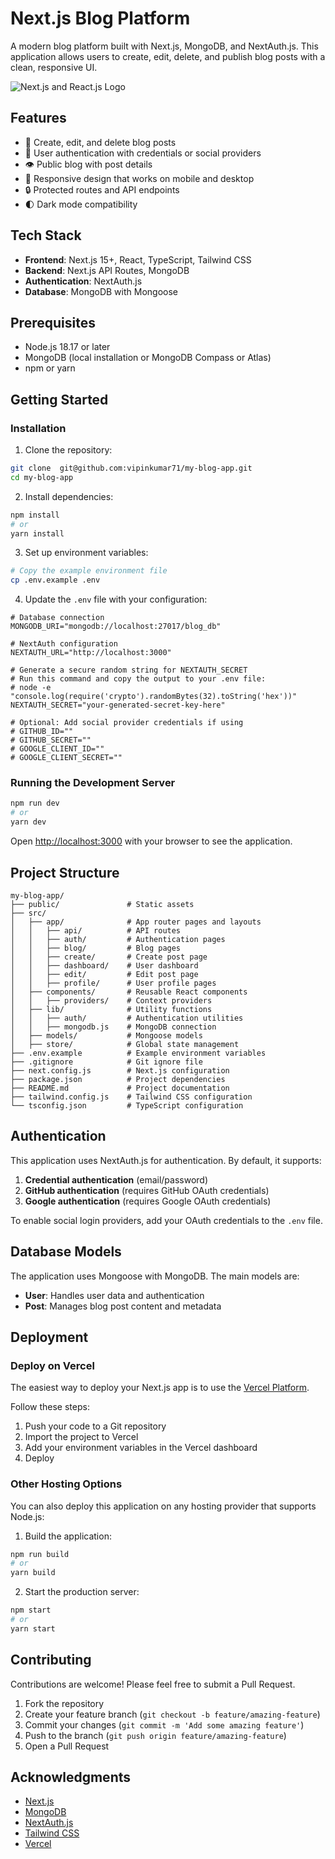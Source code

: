 # Next.js Blog Platform

A modern blog platform built with Next.js, MongoDB, and NextAuth.js. This application allows users to create, edit, delete, and publish blog posts with a clean, responsive UI.

![Next.js and React.js Logo](https://i.postimg.cc/c1BsG67w/next-React.webp)

## Features

- 📝 Create, edit, and delete blog posts
- 👤 User authentication with credentials or social providers
- 👁️ Public blog with post details
- 📱 Responsive design that works on mobile and desktop
- 🔒 Protected routes and API endpoints
- 🌓 Dark mode compatibility

## Tech Stack

- **Frontend**: Next.js 15+, React, TypeScript, Tailwind CSS
- **Backend**: Next.js API Routes, MongoDB
- **Authentication**: NextAuth.js
- **Database**: MongoDB with Mongoose

## Prerequisites

- Node.js 18.17 or later
- MongoDB (local installation or MongoDB Compass or Atlas)
- npm or yarn

## Getting Started

### Installation

1. Clone the repository:

```bash
git clone  git@github.com:vipinkumar71/my-blog-app.git
cd my-blog-app
```

2. Install dependencies:

```bash
npm install
# or
yarn install
```

3. Set up environment variables:

```bash
# Copy the example environment file
cp .env.example .env
```

4. Update the `.env` file with your configuration:

```
# Database connection
MONGODB_URI="mongodb://localhost:27017/blog_db"

# NextAuth configuration
NEXTAUTH_URL="http://localhost:3000"

# Generate a secure random string for NEXTAUTH_SECRET
# Run this command and copy the output to your .env file:
# node -e "console.log(require('crypto').randomBytes(32).toString('hex'))"
NEXTAUTH_SECRET="your-generated-secret-key-here"

# Optional: Add social provider credentials if using
# GITHUB_ID=""
# GITHUB_SECRET=""
# GOOGLE_CLIENT_ID=""
# GOOGLE_CLIENT_SECRET=""
```

### Running the Development Server

```bash
npm run dev
# or
yarn dev
```

Open [http://localhost:3000](http://localhost:3000) with your browser to see the application.

## Project Structure

```
my-blog-app/
├── public/               # Static assets
├── src/
│   ├── app/              # App router pages and layouts
│   │   ├── api/          # API routes
│   │   ├── auth/         # Authentication pages
│   │   ├── blog/         # Blog pages
│   │   ├── create/       # Create post page
│   │   ├── dashboard/    # User dashboard
│   │   ├── edit/         # Edit post page
│   │   ├── profile/      # User profile pages
│   ├── components/       # Reusable React components
│   │   ├── providers/    # Context providers
│   ├── lib/              # Utility functions
│   │   ├── auth/         # Authentication utilities
│   │   ├── mongodb.js    # MongoDB connection
│   ├── models/           # Mongoose models
│   ├── store/            # Global state management
├── .env.example          # Example environment variables
├── .gitignore            # Git ignore file
├── next.config.js        # Next.js configuration
├── package.json          # Project dependencies
├── README.md             # Project documentation
├── tailwind.config.js    # Tailwind CSS configuration
└── tsconfig.json         # TypeScript configuration
```

## Authentication

This application uses NextAuth.js for authentication. By default, it supports:

1. **Credential authentication** (email/password)
2. **GitHub authentication** (requires GitHub OAuth credentials)
3. **Google authentication** (requires Google OAuth credentials)

To enable social login providers, add your OAuth credentials to the `.env` file.

## Database Models

The application uses Mongoose with MongoDB. The main models are:

- **User**: Handles user data and authentication
- **Post**: Manages blog post content and metadata

## Deployment

### Deploy on Vercel

The easiest way to deploy your Next.js app is to use the [Vercel Platform](https://vercel.com/new).

Follow these steps:

1. Push your code to a Git repository
2. Import the project to Vercel
3. Add your environment variables in the Vercel dashboard
4. Deploy

### Other Hosting Options

You can also deploy this application on any hosting provider that supports Node.js:

1. Build the application:

```bash
npm run build
# or
yarn build
```

2. Start the production server:

```bash
npm start
# or
yarn start
```

## Contributing

Contributions are welcome! Please feel free to submit a Pull Request.

1. Fork the repository
2. Create your feature branch (`git checkout -b feature/amazing-feature`)
3. Commit your changes (`git commit -m 'Add some amazing feature'`)
4. Push to the branch (`git push origin feature/amazing-feature`)
5. Open a Pull Request

## Acknowledgments

- [Next.js](https://nextjs.org/)
- [MongoDB](https://www.mongodb.com/)
- [NextAuth.js](https://next-auth.js.org/)
- [Tailwind CSS](https://tailwindcss.com/)
- [Vercel](https://vercel.com/)
